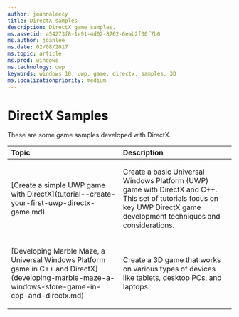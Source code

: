 ```yaml
---
author: joannaleecy
title: DirectX samples
description: DirectX game samples.
ms.assetid: a54273f8-1e91-4d02-8762-6eab2f00f7b0
ms.author: joanlee
ms.date: 02/08/2017
ms.topic: article
ms.prod: windows
ms.technology: uwp
keywords: windows 10, uwp, game, directx, samples, 3D
ms.localizationpriority: medium
---
```


# DirectX Samples

These are some game samples developed with DirectX.

<table>
<colgroup>
<col width="50%" />
<col width="50%" />
</colgroup>
<thead>
<tr class="header">
<th align="left">Topic</th>
<th align="left">Description</th>
</tr>
</thead>
<tbody>
<tr class="odd">
<td align="left"><p>[Create a simple UWP game with DirectX](tutorial--create-your-first-uwp-directx-game.md)</p></td>
<td align="left"><p>Create a basic Universal Windows Platform (UWP) game with DirectX and C++. This set of tutorials focus on key UWP DirectX game development techniques and considerations.</p></td>
</tr>
<tr class="even">
<td align="left"><p>[Developing Marble Maze, a Universal Windows Platform game in C++ and DirectX](developing-marble-maze-a-windows-store-game-in-cpp-and-directx.md)</p></td>
<td align="left"><p>Create a 3D game that works on various types of devices like tablets, desktop PCs, and laptops.</p></td>
</tr>
</tbody>
</table>